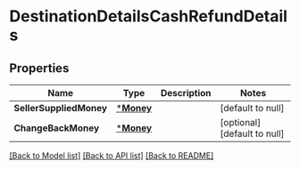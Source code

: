 # DestinationDetailsCashRefundDetails

## Properties
Name | Type | Description | Notes
------------ | ------------- | ------------- | -------------
**SellerSuppliedMoney** | [***Money**](Money.md) |  | [default to null]
**ChangeBackMoney** | [***Money**](Money.md) |  | [optional] [default to null]

[[Back to Model list]](../README.md#documentation-for-models) [[Back to API list]](../README.md#documentation-for-api-endpoints) [[Back to README]](../README.md)

